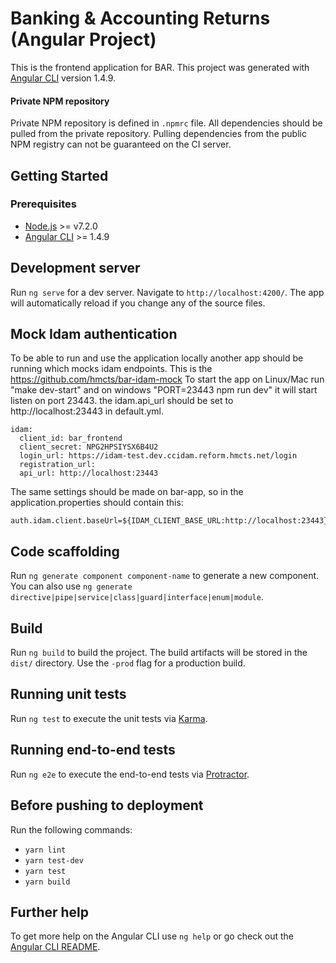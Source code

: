 # Banking & Accounting Returns (Angular Project)

This is the frontend application for BAR.
This project was generated with [Angular CLI](https://github.com/angular/angular-cli) version 1.4.9.

#### Private NPM repository

Private NPM repository is defined in `.npmrc` file. All dependencies should be pulled from the private repository. Pulling dependencies from the public NPM registry can not be guaranteed on the CI server.


## Getting Started

### Prerequisites

* [Node.js](https://nodejs.org/) >= v7.2.0
* [Angular CLI](https://cli.angular.io/) >= 1.4.9

## Development server
Run `ng serve` for a dev server. Navigate to `http://localhost:4200/`. The app will automatically reload if you change any of the source files.

## Mock Idam authentication
To be able to run and use the application locally another app should be running which mocks idam endpoints. This is the
https://github.com/hmcts/bar-idam-mock
To start the app on Linux/Mac run "make dev-start" and on windows "PORT=23443 npm run dev" it will start listen on port 23443.
the idam.api_url should be set to http://localhost:23443 in default.yml.
```
idam:
  client_id: bar_frontend
  client_secret: NPG2HPSIYSX6B4U2
  login_url: https://idam-test.dev.ccidam.reform.hmcts.net/login
  registration_url:
  api_url: http://localhost:23443
```
The same settings should be made on bar-app, so in the application.properties should contain this: 
```
auth.idam.client.baseUrl=${IDAM_CLIENT_BASE_URL:http://localhost:23443} 
```
## Code scaffolding

Run `ng generate component component-name` to generate a new component. You can also use `ng generate directive|pipe|service|class|guard|interface|enum|module`.

## Build

Run `ng build` to build the project. The build artifacts will be stored in the `dist/` directory. Use the `-prod` flag for a production build.

## Running unit tests

Run `ng test` to execute the unit tests via [Karma](https://karma-runner.github.io).

## Running end-to-end tests

Run `ng e2e` to execute the end-to-end tests via [Protractor](http://www.protractortest.org/).

## Before pushing to deployment

Run the following commands:

* `yarn lint`
* `yarn test-dev`
* `yarn test`
* `yarn build`

## Further help

To get more help on the Angular CLI use `ng help` or go check out the [Angular CLI README](https://github.com/angular/angular-cli/blob/master/README.md).
